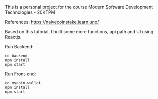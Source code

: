 This is a personal project for the course Modern Software Development Technologies - 20KTPM

References: https://naivecoinstake.learn.uno/

Based on this tutorial, I built some more functions, api path and UI using Reactjs.

Run Backend:

```
cd backend
npm install
npm start
```

Run Front-end:

```
cd mycoin-wallet
npm install
npm start
```


